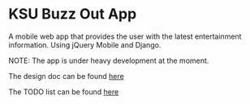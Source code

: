 KSU Buzz Out App
============

A mobile web app that provides the user with the latest entertainment information. Using jQuery Mobile and Django.

NOTE: The app is under heavy development at the moment. 

The design doc can be found [here](https://docs.google.com/document/d/1QDgEqbZllsBSyaFC60sIhHSdhZXAllPf2NRb5HiTuAo/edit)

The TODO list can be found [here](https://github.com/danielgur/ksu-buzz-out/blob/master/TODO.md)
